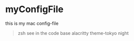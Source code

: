# myConfigFile
this is my mac config-file
> zsh
see in the code base 
> alacritty 
theme-tokyo night 

